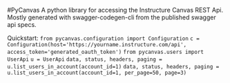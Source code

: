 #PyCanvas
A python library for accessing the Instructure Canvas REST Api. Mostly generated with swagger-codegen-cli from the published swagger api specs.

Quickstart:
`from pycanvas.configuration import Configuration`
`c = Configuration(host='https://yourname.instructure.com/api', access_token='generated_oauth_token')`
`from pycanvas.users import UserApi`
`u = UserApi`
`data, status, headers, paging = u.list_users_in_account(account_id=1)`
`data, status, headers, paging = u.list_users_in_account(account_id=1, per_page=50, page=3)`